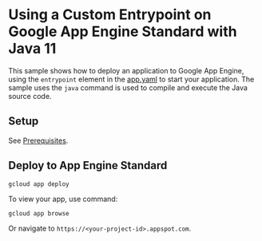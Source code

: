 # Using a Custom Entrypoint on Google App Engine Standard with Java 11

This sample shows how to deploy an application to Google App Engine, using the
`entrypoint` element in the [app.yaml](app.yaml) to start your application. The
sample uses the `java` command is used to compile and execute the Java source code.

## Setup
See [Prerequisites](../README.md#Prerequisites).

## Deploy to App Engine Standard

```
gcloud app deploy
```

To view your app, use command:
```
gcloud app browse
```
Or navigate to `https://<your-project-id>.appspot.com`.
